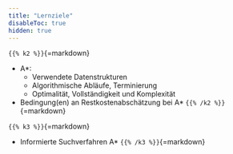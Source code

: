 ```yaml
---
title: "Lernziele"
disableToc: true
hidden: true
---
```



`{{% k2 %}}`{=markdown}
*   A*:
    *   Verwendete Datenstrukturen
    *   Algorithmische Abläufe, Terminierung
    *   Optimalität, Vollständigkeit und Komplexität
*   Bedingung(en) an Restkostenabschätzung bei A\*
`{{% /k2 %}}`{=markdown}

`{{% k3 %}}`{=markdown}
*   Informierte Suchverfahren A*
`{{% /k3 %}}`{=markdown}
